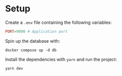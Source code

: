 # Setup

Create a `.env` file containing the following variables:

```conf
PORT=9000 # Application port
```
Spin up the database with:

`docker compose up -d db`

Install the dependencies with `yarn` and run the project:

`yarn dev`


